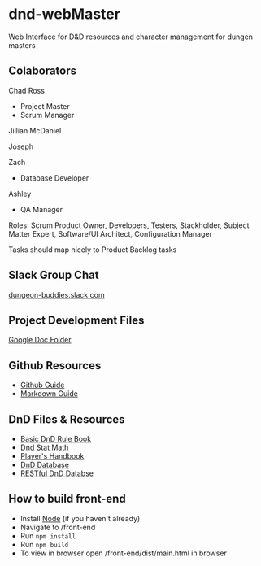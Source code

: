 # dnd-webMaster
Web Interface for D&amp;D resources and character management for dungen masters 

## Colaborators
Chad Ross
* Project Master
* Scrum Manager

Jillian McDaniel


Joseph


Zach
* Database Developer

Ashley
* QA Manager

Roles: Scrum Product Owner, Developers, Testers, Stackholder, Subject Matter Expert, Software/UI Architect, Configuration Manager

Tasks should map nicely to Product Backlog tasks


## Slack Group Chat
[dungeon-buddies.slack.com](dungeon-buddies.slack.com)

## Project Development Files
[Google Doc Folder](https://drive.google.com/open?id=1OAeJDv-UKCkhTApC6I0JAv16NSvbTEsB)

## Github Resources
* [Github Guide](https://guides.github.com/)
* [Markdown Guide](https://github.com/adam-p/markdown-here/wiki/Markdown-Cheatsheet)

## DnD Files & Resources
* [Basic DnD Rule Book](http://media.wizards.com/2018/dnd/downloads/DnD_BasicRules_2018.pdf)
* [Dnd Stat Math](http://monkeysushi.net/gaming/DnD/math.html)
* [Player's Handbook](http://choisey.free.fr/3.5/Core/Indexed%20Player%20Handbook%20v3.5.pdf)
* [DnD Database](http://www.imarvintpa.com/DndLive/index.php)
* [RESTful DnD Databse](http://www.dnd5eapi.co/)

## How to build front-end
* Install [Node](https://nodejs.org/en/) (if you haven't already)
* Navigate to /front-end
* Run `npm install`
* Run `npm build`
* To view in browser open /front-end/dist/main.html in browser

